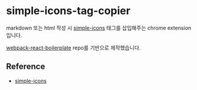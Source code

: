 # simple-icons-tag-copier

markdown 또는 html 작성 시 [simple-icons](https://github.com/simple-icons/simple-icons) 태그를 삽입해주는 chrome extension입니다.

[webpack-react-boilerplate](https://github.com/SeungheonShin/webpack-react-boilerplate) repo를 기반으로 제작했습니다.

## Reference

- [simple-icons](https://github.com/simple-icons/simple-icons)
